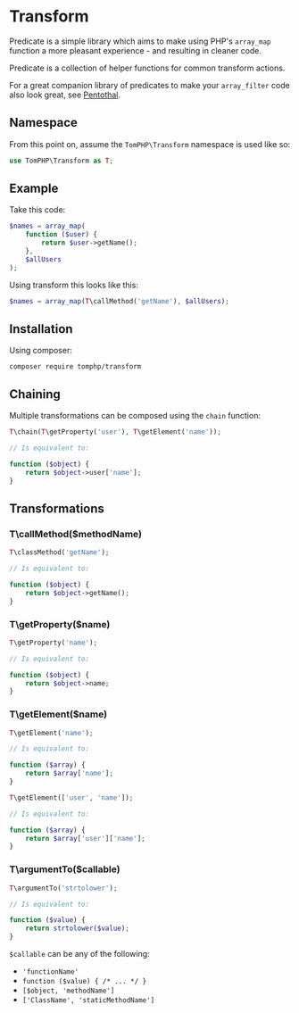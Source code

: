 # Transform

Predicate is a simple library which aims to make using PHP's `array_map`
function a more pleasant experience - and resulting in cleaner code.

Predicate is a collection of helper functions for common transform actions.

For a great companion library of predicates to make your `array_filter` code also look great, see [Pentothal](https://github.com/Giuseppe-Mazzapica/Pentothal).

## Namespace

From this point on, assume the `TomPHP\Transform` namespace is used like so:

```php
use TomPHP\Transform as T;
```

## Example

Take this code:

```php
$names = array_map(
    function ($user) {
        return $user->getName();
    },
    $allUsers
);
```

Using transform this looks like this:

```php
$names = array_map(T\callMethod('getName'), $allUsers);
```

## Installation

Using composer:

`composer require tomphp/transform`

## Chaining

Multiple transformations can be composed using the `chain` function:

```php
T\chain(T\getProperty('user'), T\getElement('name'));

// Is equivalent to:

function ($object) {
    return $object->user['name'];
}

```

## Transformations

### T\callMethod($methodName)

```php
T\classMethod('getName');

// Is equivalent to:

function ($object) {
    return $object->getName();
}
```

### T\getProperty($name)

```php
T\getProperty('name');

// Is equivalent to:

function ($object) {
    return $object->name;
}
```

### T\getElement($name)

```php
T\getElement('name');

// Is equivalent to:

function ($array) {
    return $array['name'];
}
```

```php
T\getElement(['user', 'name']);

// Is equivalent to:

function ($array) {
    return $array['user']['name'];
}
```

### T\argumentTo($callable)

```php
T\argumentTo('strtolower');

// Is equivalent to:

function ($value) {
    return strtolower($value);
}
```

`$callable` can be any of the following:

* `'functionName'`
* `function ($value) { /* ... */ }`
* `[$object, 'methodName']`
* `['ClassName', 'staticMethodName']`
